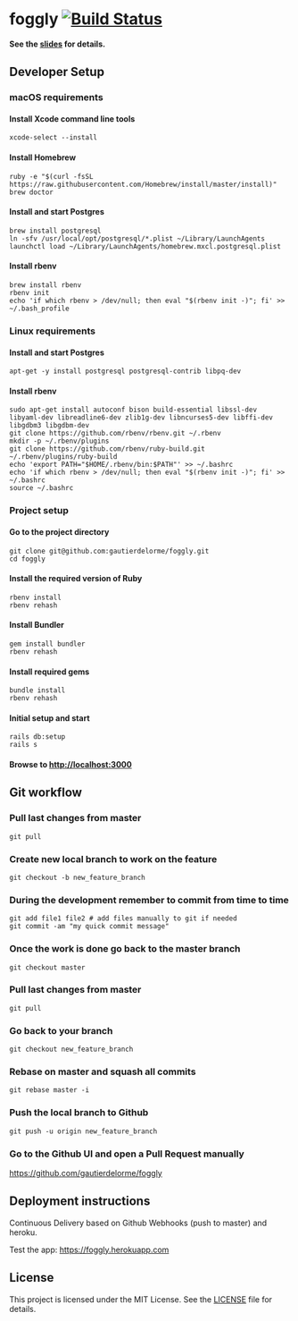 # foggly [![Build Status](https://travis-ci.org/fogglyorg/foggly.svg?branch=master)](https://travis-ci.org/fogglyorg/foggly)

**See the [slides](slides.pdf) for details.**

## Developer Setup

### macOS requirements

#### Install Xcode command line tools

    xcode-select --install

#### Install Homebrew

    ruby -e "$(curl -fsSL https://raw.githubusercontent.com/Homebrew/install/master/install)"
    brew doctor

#### Install and start Postgres

    brew install postgresql
    ln -sfv /usr/local/opt/postgresql/*.plist ~/Library/LaunchAgents
    launchctl load ~/Library/LaunchAgents/homebrew.mxcl.postgresql.plist

#### Install rbenv

    brew install rbenv
    rbenv init
    echo 'if which rbenv > /dev/null; then eval "$(rbenv init -)"; fi' >> ~/.bash_profile


### Linux requirements

#### Install and start Postgres

    apt-get -y install postgresql postgresql-contrib libpq-dev

#### Install rbenv

    sudo apt-get install autoconf bison build-essential libssl-dev libyaml-dev libreadline6-dev zlib1g-dev libncurses5-dev libffi-dev libgdbm3 libgdbm-dev
    git clone https://github.com/rbenv/rbenv.git ~/.rbenv
    mkdir -p ~/.rbenv/plugins
    git clone https://github.com/rbenv/ruby-build.git ~/.rbenv/plugins/ruby-build
    echo 'export PATH="$HOME/.rbenv/bin:$PATH"' >> ~/.bashrc
    echo 'if which rbenv > /dev/null; then eval "$(rbenv init -)"; fi' >> ~/.bashrc
    source ~/.bashrc

### Project setup

#### Go to the project directory

    git clone git@github.com:gautierdelorme/foggly.git
    cd foggly

#### Install the required version of Ruby

    rbenv install
    rbenv rehash

#### Install Bundler

    gem install bundler
    rbenv rehash

#### Install required gems

    bundle install
    rbenv rehash

#### Initial setup and start

    rails db:setup
    rails s

#### Browse to <http://localhost:3000>



## Git workflow

### Pull last changes from master

    git pull

### Create new local branch to work on the feature

    git checkout -b new_feature_branch

### During the development remember to commit from time to time

    git add file1 file2 # add files manually to git if needed
    git commit -am "my quick commit message"

### Once the work is done go back to the master branch

    git checkout master

### Pull last changes from master

    git pull

### Go back to your branch

    git checkout new_feature_branch

### Rebase on master and squash all commits

    git rebase master -i

### Push the local branch to Github

    git push -u origin new_feature_branch

### Go to the Github UI and open a Pull Request manually

<https://github.com/gautierdelorme/foggly>



## Deployment instructions

Continuous Delivery based on Github Webhooks (push to master) and heroku.

Test the app: https://foggly.herokuapp.com

## License

This project is licensed under the MIT License. See the [LICENSE](LICENSE) file for details.
